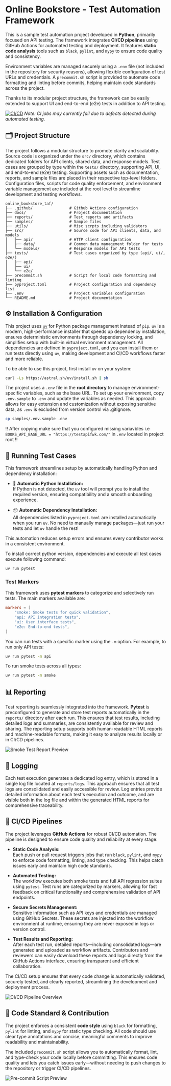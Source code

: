 # Online Bookstore - Test Automation Framework

This is a sample test automation project developed in **Python**, primarily focused on API testing. The framework integrates **CI/CD pipelines** using GitHub Actions for automated testing and deployment. It features **static code analysis** tools such as `black`, `pylint`, and `mypy` to ensure code quality and consistency.

Environment variables are managed securely using a `.env` file (not included in the repository for security reasons), allowing flexible configuration of test URLs and credentials. A `precommit.sh` script is provided to automate code formatting and linting before commits, helping maintain code standards across the project.

Thanks to its modular project structure, the framework can be easily extended to support UI and end-to-end (e2e) tests in addition to API testing.

[![CI/CD](https://github.com/sodelalbert/online_bookstore_taf/actions/workflows/ci.yml/badge.svg)](https://github.com/sodelalbert/online_bookstore_taf/actions/workflows/ci.yml) _Note: CI jobs may currently fail due to defects detected during automated testing._

## 🗂️ Project Structure

The project follows a modular structure to promote clarity and scalability. Source code is organized under the `src/` directory, which contains dedicated folders for API clients, shared data, and response models. Test cases are grouped by type within the `tests/` directory, supporting API, UI, and end-to-end (e2e) testing. Supporting assets such as documentation, reports, and sample files are placed in their respective top-level folders. Configuration files, scripts for code quality enforcement, and environment variable management are included at the root level to streamline development and testing workflows.

```text
online_bookstore_taf/
├── .github/                # Github Actions configuration
├── docs/                   # Project documentation
├── reports/                # Test reports and artifacts
├── samples/                # Sample files
├── utils/                  # Misc scrpts including validators
├── src/                    # Source code for API clients, data, and models
│   ├── api/                # HTTP client configuration
│   ├── data/               # Common data management folder for tests
│   └── models/             # Response models for API tests
├── tests/                  # Test cases organized by type (api/, ui/, e2e/)
│   ├── api/
│   ├── ui/
│   └── e2e/
├── precommit.sh            # Script for local code formatting and linting
├── pyproject.toml          # Project configuration and dependency list
├── .env                    # Project variables configuration
└── README.md               # Project documentation
```

## ⚙️ Installation & Configuration

This project uses [`uv`](https://github.com/astral-sh/uv) for Python package management instead of `pip`. `uv` is a modern, high-performance installer that speeds up dependency installation, ensures deterministic environments through dependency locking, and simplifies setup with built-in virtual environment management. All dependencies are defined in `pyproject.toml`, and you can install them or run tests directly using `uv`, making development and CI/CD workflows faster and more reliable.

To be able to use this project, first install `uv` on your system:

```bash
curl -Ls https://astral.sh/uv/install.sh | sh
```

The project uses a `.env` file in the **root directory** to manage environment-specific variables, such as the base URL. To set up your environment, copy `.env.sample` to `.env` and update the variables as needed. This approach allows for easy extension and customization without exposing sensitive data, as `.env` is excluded from version control via .gitignore.

```bash
cp samples/.env.sample .env
```

‼️ After copying make sure that you configured missing variavbles i.e `BOOKS_API_BASE_URL = "https://testapifwk.com/"` in `.env` located in project root ‼️

## 🚀 Running Test Cases

This framework streamlines setup by automatically handling Python and dependency installation:

- 🐍 **Automatic Python Installation:**  
   If Python is not detected, the `uv` tool will prompt you to install the required version, ensuring compatibility and a smooth onboarding experience.

- 📦 **Automatic Dependency Installation:**  
   All dependencies listed in `pyproject.toml` are installed automatically when you run `uv`. No need to manually manage packages—just run your tests and let `uv` handle the rest!

This automation reduces setup errors and ensures every contributor works in a consistent environment.

To install correct python version, dependencies and execute all test cases execute following command:

```bash
uv run pytest
```

### Test Markers

This framework uses **pytest markers** to categorize and selectively run tests. The main markers available are:

```toml
markers = [
    "smoke: Smoke tests for quick validation",
    "api: API integration tests",
    "ui: User interface tests",
    "e2e: End-to-end tests",
]
```

You can run tests with a specific marker using the `-m` option. For example, to run only API tests:

```bash
uv run pytest -m api
```

To run smoke tests across all types:

```bash
uv run pytest -m smoke
```

## 📊  Reporting

Test reporting is seamlessly integrated into the framework. **Pytest** is preconfigured to generate and store test reports automatically in the `reports/` directory after each run. This ensures that test results, including detailed logs and summaries, are consistently available for review and sharing. The reporting setup supports both human-readable HTML reports and machine-readable formats, making it easy to analyze results locally or in CI/CD pipelines.

![Smoke Test Report Preview](docs/smoke.png)

## 📝 Logging

Each test execution generates a dedicated log entry, which is stored in a single log file located at `reports/logs`. This approach ensures that all test logs are consolidated and easily accessible for review. Log entries provide detailed information about each test's execution and outcome, and are visible both in the log file and within the generated HTML reports for comprehensive traceability.

## 🚦 CI/CD Pipelines

The project leverages **GitHub Actions** for robust CI/CD automation. The pipeline is designed to ensure code quality and reliability at every stage:

- **Static Code Analysis:**  
   Each push or pull request triggers jobs that run `black`, `pylint`, and `mypy` to enforce code formatting, linting, and type checking. This helps catch issues early and maintain high code standards.

- **Automated Testing:**  
   The workflow executes both smoke tests and full API regression suites using `pytest`. Test runs are categorized by markers, allowing for fast feedback on critical functionality and comprehensive validation of API endpoints.

- **Secure Secrets Management:**  
   Sensitive information such as API keys and credentials are managed using GitHub Secrets. These secrets are injected into the workflow environment at runtime, ensuring they are never exposed in logs or version control.

- **Test Results and Reporting:**  
   After each test run, detailed reports—including consolidated logs—are generated and uploaded as workflow artifacts. Contributors and reviewers can easily download these reports and logs directly from the GitHub Actions interface, ensuring transparent and efficient collaboration.

The CI/CD setup ensures that every code change is automatically validated, securely tested, and clearly reported, streamlining the development and deployment process.

![CI/CD Pipeline Overview](docs/cicd.png)

## 🤝 Code Standard & Contribution

The project enforces a consistent **code style** using `black` for formatting, `pylint` for linting, and `mypy` for static type checking. All code should use clear type annotations and concise, meaningful comments to improve readability and maintainability.

The included `precommit.sh` script allows you to automatically format, lint, and type-check your code locally before committing. This ensures code quality and lets you catch issues early—without needing to push changes to the repository or trigger CI/CD pipelines.

![Pre-commit Script Preview](docs/precommit.png)
